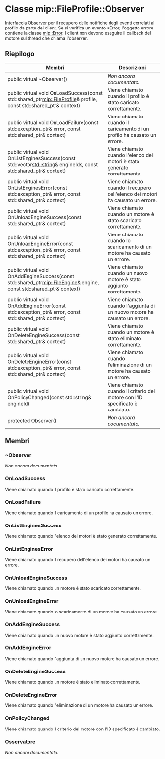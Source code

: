# <a name="class-mipfileprofileobserver"></a>Classe mip::FileProfile::Observer 
Interfaccia [Observer](class_mip_fileprofile_observer.md) per il recupero delle notifiche degli eventi correlati al profilo da parte dei client.
Se si verifica un evento *Error, l'oggetto errore contiene la classe [mip::Error](class_mip_error.md). I client non devono eseguire il callback del motore sul thread che chiama l'observer.
  
## <a name="summary"></a>Riepilogo
 Membri                        | Descrizioni                                
--------------------------------|---------------------------------------------
 public virtual ~Observer()  | _Non ancora documentato._
public virtual void OnLoadSuccess(const std::shared_ptr<mip::FileProfile>& profile, const std::shared_ptr<void>& context)  |  Viene chiamato quando il profilo è stato caricato correttamente.
public virtual void OnLoadFailure(const std::exception_ptr& error, const std::shared_ptr<void>& context)  |  Viene chiamato quando il caricamento di un profilo ha causato un errore.
public virtual void OnListEnginesSuccess(const std::vector<std::string>& engineIds, const std::shared_ptr<void>& context)  |  Viene chiamato quando l'elenco dei motori è stato generato correttamente.
public virtual void OnListEnginesError(const std::exception_ptr& error, const std::shared_ptr<void>& context)  |  Viene chiamato quando il recupero dell'elenco dei motori ha causato un errore.
public virtual void OnUnloadEngineSuccess(const std::shared_ptr<void>& context)  |  Viene chiamato quando un motore è stato scaricato correttamente.
public virtual void OnUnloadEngineError(const std::exception_ptr& error, const std::shared_ptr<void>& context)  |  Viene chiamato quando lo scaricamento di un motore ha causato un errore.
public virtual void OnAddEngineSuccess(const std::shared_ptr<mip::FileEngine>& engine, const std::shared_ptr<void>& context)  |  Viene chiamato quando un nuovo motore è stato aggiunto correttamente.
public virtual void OnAddEngineError(const std::exception_ptr& error, const std::shared_ptr<void>& context)  |  Viene chiamato quando l'aggiunta di un nuovo motore ha causato un errore.
public virtual void OnDeleteEngineSuccess(const std::shared_ptr<void>& context)  |  Viene chiamato quando un motore è stato eliminato correttamente.
public virtual void OnDeleteEngineError(const std::exception_ptr& error, const std::shared_ptr<void>& context)  |  Viene chiamato quando l'eliminazione di un motore ha causato un errore.
 public virtual void OnPolicyChanged(const std::string& engineId)  |  Viene chiamato quando il criterio del motore con l'ID specificato è cambiato.
 protected Observer()  | _Non ancora documentato._
  
## <a name="members"></a>Membri
  
### <a name="observer"></a>~Observer
_Non ancora documentato._

  
### <a name="onloadsuccess"></a>OnLoadSuccess
Viene chiamato quando il profilo è stato caricato correttamente.
  
### <a name="onloadfailure"></a>OnLoadFailure
Viene chiamato quando il caricamento di un profilo ha causato un errore.
  
### <a name="onlistenginessuccess"></a>OnListEnginesSuccess
Viene chiamato quando l'elenco dei motori è stato generato correttamente.
  
### <a name="onlistengineserror"></a>OnListEnginesError
Viene chiamato quando il recupero dell'elenco dei motori ha causato un errore.
  
### <a name="onunloadenginesuccess"></a>OnUnloadEngineSuccess
Viene chiamato quando un motore è stato scaricato correttamente.
  
### <a name="onunloadengineerror"></a>OnUnloadEngineError
Viene chiamato quando lo scaricamento di un motore ha causato un errore.
  
### <a name="onaddenginesuccess"></a>OnAddEngineSuccess
Viene chiamato quando un nuovo motore è stato aggiunto correttamente.
  
### <a name="onaddengineerror"></a>OnAddEngineError
Viene chiamato quando l'aggiunta di un nuovo motore ha causato un errore.
  
### <a name="ondeleteenginesuccess"></a>OnDeleteEngineSuccess
Viene chiamato quando un motore è stato eliminato correttamente.
  
### <a name="ondeleteengineerror"></a>OnDeleteEngineError
Viene chiamato quando l'eliminazione di un motore ha causato un errore.
  
### <a name="onpolicychanged"></a>OnPolicyChanged
Viene chiamato quando il criterio del motore con l'ID specificato è cambiato.
  
### <a name="observer"></a>Osservatore
_Non ancora documentato._
